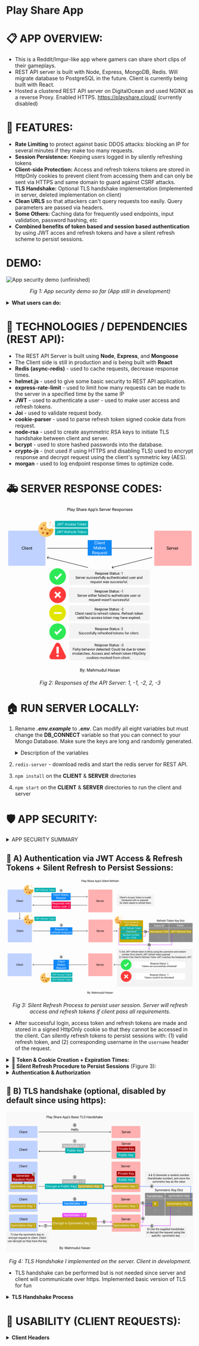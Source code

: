 # Play Share App
# 📋 APP OVERVIEW:

* This is a Reddit/Imgur-like app where gamers can share short clips of their gameplays. 
* REST API server is built with Node, Express, MongoDB, Redis. Will migrate database to PostgreSQL in the future. Client is currently being built with React.
* Hosted a clustered REST API server on DigitalOcean and used NGINX as a reverse Proxy. Enabled HTTPS. https://playshare.cloud/ (currently disabled) 

# 💎 FEATURES:
  * **Rate Limiting** to protect against basic DDOS attacks: blocking an IP for several minutes if they make too many requests. 
  * **Session Persistence:** Keeping users logged in by silently refreshing tokens
  * **Client-side Protection:** Access and refresh tokens tokens are stored in HttpOnly cookies to prevent client from accessing them and can only be sent via HTTPS and same domain to guard against CSRF attacks. 
  * **TLS Handshake:** Optional TLS handshake implementation (implemented in server, deleted implementation on client) 
  * **Clean URLS** so that attackers can't query requests too easily. Query parameters are passed via headers.
  * **Some Others:** Caching data for frequently used endpoints, input validation, password hashing, etc
  * **Combined benefits of token based and session based authentication** by using JWT acces and refresh tokens and have a silent refresh scheme to persist sessions. 

# DEMO:

![App security demo (unfinished)](/PicturesGifs/App_demo_unfinished.gif)
<p align="center" style="font-style: italic">
    Fig 1: App security demo so far (App still in development)
</p>

<details>      
  <summary ><b>  What users can do:  </b></summary>   

  * **Users** can make a posts, edit their own posts, delete a post, see all of their posts, and like other user's posts. User feed is currently in production. Uploading video and images to S3 bucket in development. 
  * **Admin** can see all user's posts, see only a specific user's posts, and delete one or many posts by id. 
  * **(In Progress)** Users can upload image/video to Amazon S3 bucket. Users can delete their own post, can upvote/downvote other posts, comment on other user's posts. 
  * **(Future Plans)** Users can join different game groups just like reddit and follow users. App will feature an hierarchical commenting system and messaging system in the future.
 
</details>    

# 📌 TECHNOLOGIES / DEPENDENCIES (REST API):
* The REST API Server is built using **Node**, **Express**, and **Mongoose**
* The Client side is still in production and is being built with **React**
* **Redis (async-redis)** - used to cache requests, decrease response times. 
* **helmet.js** - used to give some basic security to REST API application.
* **express-rate-limit** - used to limit how many requests can be made to the server in a specified time by the same IP
* **JWT** - used to authenticate a user - used to make user access and refresh tokens.
* **Joi** - used to validate request body.
* **cookie-parser** - used to parse refresh token signed cookie data from request.
* **node-rsa** - used to create asymmetric RSA keys to initiate TLS handshake between client and server. 
* **bcrypt** - used to store hashed passwords into the database.
* **crypto-js** - (not used if using HTTPS and disabling TLS) used to encrypt response and decrypt request using the client's symmetric key (AES).
* **morgan** - used to log endpoint response times to optimize code. 

# 🚑 SERVER RESPONSE CODES:
  ![Silent Refresh](/PicturesGifs/Basic_Response.PNG)
  <p align="center" style="font-style: italic">
    Fig 2: Responses of the API Server: 1, -1, -2, 2, -3
  </p>

# 🏠 RUN SERVER LOCALLY:
1) Rename ***.env.example*** to ***.env***. Can modify all eight variables but must change the **DB_CONNECT** variable so that you can connect to your Mongo Database. Make sure the keys are long and randomly generated. 
    <details>      
      <summary> Description of the variables</summary>
    
      * `DB_CONNECT`  - Store your MongoDB Connection
      * `ADMIN_USERNAME` - Email address of the admin account.
      * `ADMIN_SECRET_KEY` - This will be used to make the admin's access JWT
      * `USER_SECRET_KEY`  - This will be used to make the admin's and user's access JWT
      * `REFRESH_TOKEN_SECRET` - This is used to generate a refresh JWT refresh
      * `COOKIE_SECRET` - This is used to sign HttpOnly cookies
      * `JWT_PAYLOAD_ENCRYPTION_KEY` - Used to encrypt the JWT payload. Payload contains the username and a random number, which together, lets the server find the refresh key value in the database in linear time. 
      * `SALT_NUM = 10` - Can keep this as is. This is the salt number to hash the password and the JWT User Secret Key to store in the database. Can change this number every year to change 
      the hashing algorithm of these fields.
      * `USE_TLS = false` - Can keep this as is. Do you want to use the TLS handshake? false = disable TLS (do this when using https). true = enable TLS. 
    </details>
2) `redis-server` - download redis and start the redis server for REST API.
3) `npm install` on the **CLIENT** & **SERVER** directories
4) `npm start` on the **CLIENT** & **SERVER** directories to run the client and server 

# 🛡️ APP SECURITY:
<details>      
  <summary> APP SECURITY SUMMARY </summary>

  * **Rate Limiting** Limited requests to 100 requests every 10 minutes. This will guard against simple DDOS attacks by rating how many requests can be made in a specific time by the same IP.
  * **Input Validation** with **Joi**.
  * **Passwords hashed in Database:**
  * **Long Secret Keys:** The secret keys needed to make tokens, cookies, and hash passwords are 700-1200 characters long and are stored in the **.env** file. The keys are created using concatenations of several randomly generated hashes. 
  * **Session Persistence:** Application can keep users logged in if the client supplies the correct refresh token HttpOnly cookie and the correct `username` header. 
  * **Cors & Helmet Protections:** **Cors** and **helmet.js** middlewares provide some basic security to server.
  * **HttpOnly Cookies:** Token cookies are HttpOnly cookies with flags set to `httpOnly:true`, `secure:true`, `sameSite:strict` to ensure the client cannot read its contents and cookies can only be transmitted via https and can only send to the same domain to guard against CSRF attacks. 
  * **Token Expire Times:** Access token expires 5 minutes and cookie expires in 1 day. Refresh token and cookie expires in 15 days. 
  * **TLS:** (optional if using TLS) All data in requests and responses are AES encrypted by the symmetric key. Api automatically decrypted request with symmetric key.
  </details>

  ## 🍪 A) Authentication via JWT Access & Refresh Tokens + Silent Refresh to Persist Sessions:
  ![Silent Refresh](/PicturesGifs/Silent_Refresh.png)
  <p align="center" style="font-style: italic">
    Fig 3: Silent Refresh Process to persist user session. Server will refresh access and refresh tokens if client pass all requirements. 
  </p>

  * After successful login, access token and refresh tokens are made and stored in a signed HttpOnly cookie so that they cannot be accessed in the client. Can silently refresh tokens to persist sessions with: (1) valid refresh token, and (2) corresponding username in the `username` header of the request. 
  <details>      
  <summary ><b>🍪 Token & Cookie Creation + Expiration Times: </b></summary>

  * **Secret Keys:** 
    * **Access token** is signed with the `USER_SECRET_KEY` key if its a user or the `ADMIN_SECRET_KEY` key if it is an admin. 
    * **Refresh token** is signed with the `REFRESH_TOKEN_SECRET` key.
    * Tokens are AES encrypted with `JWT_PAYLOAD_ENCRYPTION_KEY`. 
    * **HttpOnly cookies:** Access and Refresh tokens are stored in individual HttpOnly cookies. The cookies are signed with `COOKIE_SECRET`. Can only be sent via HTTPS and to the same domain/subdomain. 
  * **Token Payload:** The payload of the tokens is the username along with a randomly generated number. Example: `{username: 'Tom', id: '1234'}`
  * **Expiration Times:** 
    * **Access token** expiration time: 5 minutes
    * **Refresh tokens** expiration time: 15 days
    * **Access tokens HttpOnly cookie** expiration time: 1 day 
    * **Refresh token HttpOnly cookie** expiration time: 15 days
  </details> 
   
  <details>      
  <summary ><b>🤫 Silent Refresh Procedure to Persist Sessions</b> (Figure 3):  </summary>

  1) When a request has an invalid access token, the server will verify if the refresh token is valid. If it is valid, the server will respond with status code `-2`. 
  2) Client will send a GET request to the `/auth/refresh` endpoint. 
  3) Server will decrypt the refresh token and will get the `username` and `id` fields from the payload. It will fetch the value of `username-id` from the database. If the incoming refresh token matches the token saved in the database, and the `username` header matches the `username` payload field of the token, the server will try to refresh the tokens.
  4) If the server successfully refreshed the tokens, it will respond with status code `2` and will delete the token from the database and will add the new token to the database. If unsuccessful, server will respond with `-1`.
  </details>  

  <details>       
  <summary ><b>Authentication & Authorization </b> </summary>

  * Multiple checks to authenticate user: 
  1) Validating access and refresh tokens. 
  2) Matching token payloads with username header to ensure that the correct user is using the token. 
  3) Checking if user is in the database
  4) Checking if refresh token is in database (used request is trying to access admin routes, when refreshign tokens, or when access token is invalid)
</details>

  

## 🤝 B) TLS handshake (optional, disabled by default since using https):
  ![TLS Handshake](/PicturesGifs/TLS_Handshake2.png)
  <p align="center" style="font-style: italic">
    Fig 4: TLS Handshake I implemented on the server. Client in development.
  </p>

  * TLS handshake can be performed but is not needed since server and client will communicate over https. Implemented basic version of TLS for fun
  <details>      
    <summary><b> TLS Handshake Process</b> </summary>

  1. Client sends initial request to server (/auth/ routes only).
  2. Server generates RSA public and private keys and send to public key to client:
    * 1) header `handshake` = 0
    * 2) header `pub_key` = public key
  3. Client generates a random hash (`SYMMETRIC_KEY`) and encrypts with public key and sends request to server with two headers: 
    * 1) header `handshake` = 0
    * 2) header `key` = `SYMMETRIC_KEY` encrypted with public key
  4. Server will then decrypt the `SYMMETRIC_KEY` with the private key and will send a response with header `handshake` = 1, signifying handshake completed for server.
  5. Client will finish by sending a request with header `handshake` = 1, signifying it has received the server's message
  6. Server will only fulfill requests for auth routes if the `handshake` header is set to 1. This means that server has the client's `SYMMETRIC_KEY` and can decrypt request. If server cannot decrypt request, the `SYMMETRIC_KEY` is incorrect and server will refuse request. 
  7. Symmetric keys are stored in a dictionary in the server (will move it to a key-value database). If user logs out, entry is deleted

  </details>


# 📐 USABILITY (CLIENT REQUESTS):
<details>      
  <summary ><b> Client Headers </b>  </summary>

* To make any requests to the server, the application needs to have the valid access key.
* `Content-Type` = `application/json`
* `username` = username. this username will be compared to the username in the tokens to authenticate user
* `post-id` = client will specify the post id here to edit the specific post
* `like-dislike` = `"like"` or `"dislike"`
* (optional if using TLS): `handshake` =  
  * nothing - to initiate TLS handshake
  * `0` - to  say sending client's symmetric key to server 
  * `handshake_index` - this number is sent by server after successful TLS handshake. Client will make requests with this handshake
* (optional if using TLS): AES encrypt the body and specific headers of the request or response with the symmetric key

</details>  